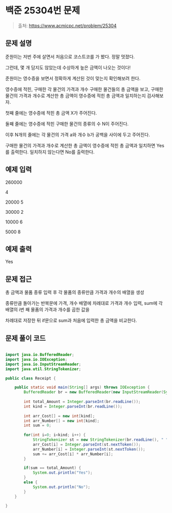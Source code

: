# 백준 25304번 문제

> 출처: https://www.acmicpc.net/problem/25304

## 문제 설명
준원이는 저번 주에 살면서 처음으로 코스트코를 가 봤다. 정말 멋졌다. 

그런데, 몇 개 담지도 않았는데 수상하게 높은 금액이 나오는 것이다! 

준원이는 영수증을 보면서 정확하게 계산된 것이 맞는지 확인해보려 한다.

영수증에 적힌,
구매한 각 물건의 가격과 개수
구매한 물건들의 총 금액을 보고, 구매한 물건의 가격과 개수로 계산한 총 금액이 영수증에 적힌 총 금액과 일치하는지 검사해보자.

첫째 줄에는 영수증에 적힌 총 금액 X가 주어진다.

둘째 줄에는 영수증에 적힌 구매한 물건의 종류의 수 N이 주어진다.

이후 N개의 줄에는 각 물건의 가격 a와 개수 b가 공백을 사이에 두고 주어진다.

구매한 물건의 가격과 개수로 계산한 총 금액이 영수증에 적힌 총 금액과 일치하면 Yes를 출력한다. 일치하지 않는다면 No를 출력한다.

## 예제 입력
260000

4

20000 5

30000 2

10000 6

5000 8

## 예제 출력
Yes

## 문제 접근

총 금액과 물품 종류 입력 후 각 물품의 종류만큼 가격과 개수의 배열을 생성

종류만큼 돌아가는 반복문에 가격, 개수 배열에 차례대로 가격과 개수 입력, sum에 각 배열의 i번 째 물품의 가격과 개수를 곱한 값을 

차례대로 저장한 뒤 if문으로 sum과 처음에 입력한 총 금액을 비교한다.

## 문제 풀이 코드
```java

import java.io.BufferedReader;
import java.io.IOException;
import java.io.InputStreamReader;
import java.util.StringTokenizer;

public class Receipt {

	public static void main(String[] args) throws IOException {
		BufferedReader br = new BufferedReader(new InputStreamReader(System.in));
		
		int total_Amount = Integer.parseInt(br.readLine());
		int kind = Integer.parseInt(br.readLine());
		
		int arr_Cost[] = new int[kind];
		int arr_Number[] = new int[kind];
		int sum = 0;
		
		for(int i=0; i<kind; i++) {
			StringTokenizer st = new StringTokenizer(br.readLine(), " ");
			arr_Cost[i] = Integer.parseInt(st.nextToken());
			arr_Number[i] = Integer.parseInt(st.nextToken());
			sum += arr_Cost[i] * arr_Number[i];
		}

		if(sum == total_Amount) {
			System.out.println("Yes");
		}
		else {
			System.out.println("No");
		}
	}

}
